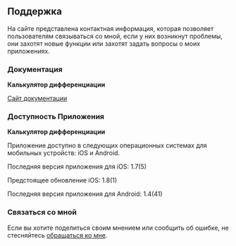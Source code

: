 ## Поддержка

На сайте представлена контактная информация, которая позволяет пользователям связываться со мной, если у них возникнут проблемы, они захотят новые функции или захотят задать вопросы о моих приложениях.

### Документация

**Калькулятор дифференциации**

[Сайт документации](https://www.taketechease.com/differentiation/differentiation-calculator-ru.html)

### Доступность Приложения

**Калькулятор дифференциации**

Приложение доступно в следующих операционных системах для мобильных устройств: iOS и Android.

Последняя версия приложения для iOS: 1.7(5)

Предстоящее обновление iOS: 1.8(1)

Последняя версия приложения для Android: 1.4(41)

### Связаться со мной
Если вы хотите поделиться своим мнением или сообщить об ошибке, не стесняйтесь [обращаться ко мне](mailto:i.d.kosinska@gmail.com).
